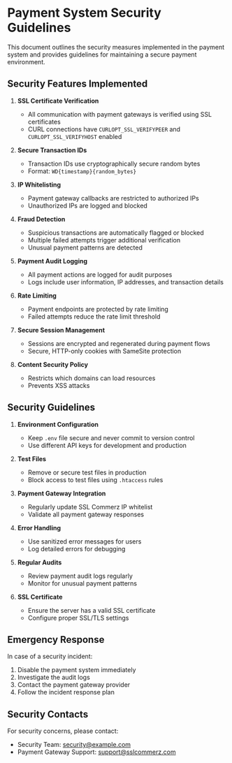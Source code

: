# Payment System Security Guidelines

This document outlines the security measures implemented in the payment system and provides guidelines for maintaining a secure payment environment.

## Security Features Implemented

1. **SSL Certificate Verification**
   - All communication with payment gateways is verified using SSL certificates
   - CURL connections have `CURLOPT_SSL_VERIFYPEER` and `CURLOPT_SSL_VERIFYHOST` enabled

2. **Secure Transaction IDs**
   - Transaction IDs use cryptographically secure random bytes
   - Format: `WD{timestamp}{random_bytes}`

3. **IP Whitelisting**
   - Payment gateway callbacks are restricted to authorized IPs
   - Unauthorized IPs are logged and blocked

4. **Fraud Detection**
   - Suspicious transactions are automatically flagged or blocked
   - Multiple failed attempts trigger additional verification
   - Unusual payment patterns are detected

5. **Payment Audit Logging**
   - All payment actions are logged for audit purposes
   - Logs include user information, IP addresses, and transaction details

6. **Rate Limiting**
   - Payment endpoints are protected by rate limiting
   - Failed attempts reduce the rate limit threshold

7. **Secure Session Management**
   - Sessions are encrypted and regenerated during payment flows
   - Secure, HTTP-only cookies with SameSite protection

8. **Content Security Policy**
   - Restricts which domains can load resources
   - Prevents XSS attacks

## Security Guidelines

1. **Environment Configuration**
   - Keep `.env` file secure and never commit to version control
   - Use different API keys for development and production

2. **Test Files**
   - Remove or secure test files in production
   - Block access to test files using `.htaccess` rules

3. **Payment Gateway Integration**
   - Regularly update SSL Commerz IP whitelist
   - Validate all payment gateway responses

4. **Error Handling**
   - Use sanitized error messages for users
   - Log detailed errors for debugging

5. **Regular Audits**
   - Review payment audit logs regularly
   - Monitor for unusual payment patterns

6. **SSL Certificate**
   - Ensure the server has a valid SSL certificate
   - Configure proper SSL/TLS settings

## Emergency Response

In case of a security incident:

1. Disable the payment system immediately
2. Investigate the audit logs
3. Contact the payment gateway provider
4. Follow the incident response plan

## Security Contacts

For security concerns, please contact:

- Security Team: security@example.com
- Payment Gateway Support: support@sslcommerz.com

